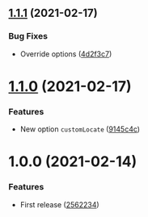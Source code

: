 ## [1.1.1](https://github.com/unlight/nestolog/compare/v1.1.0...v1.1.1) (2021-02-17)


### Bug Fixes

* Override options ([4d2f3c7](https://github.com/unlight/nestolog/commit/4d2f3c70baf5421b085af30036a61385fd6457b7))

# [1.1.0](https://github.com/unlight/nestolog/compare/v1.0.0...v1.1.0) (2021-02-17)


### Features

* New option `customLocate` ([9145c4c](https://github.com/unlight/nestolog/commit/9145c4cb3713f8b3d58870eef0f02648aa7e2e6d))

# 1.0.0 (2021-02-14)


### Features

* First release ([2562234](https://github.com/unlight/nestolog/commit/2562234b187ac7f0d169253021624a61cb911422))
